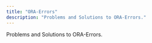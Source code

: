 ```yaml
---
title: "ORA-Errors"
description: "Problems and Solutions to ORA-Errors."
---
```


Problems and Solutions to ORA-Errors.